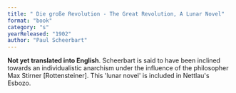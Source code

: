 ```yaml
---
title: " Die große Revolution - The Great Revolution, A Lunar Novel"
format: "book"
category: "s"
yearReleased: "1902"
author: "Paul Scheerbart"
---
```

**Not yet translated into English**. Scheerbart is said to have been inclined towards an individualistic anarchism under the influence of the philosopher Max Stirner [Rottensteiner]. This 'lunar novel' is included in Nettlau's Esbozo.
